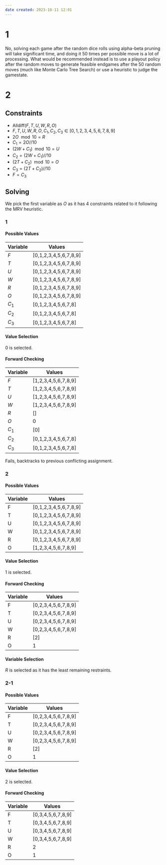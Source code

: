 ```yaml
---
date created: 2023-10-11 12:01
---
```


# 1

No, solving each game after the random dice rolls using alpha-beta pruning will take significant time, and doing it 50 times per possible move is a lot of processing. What would be recommended instead is to use a playout policy after the random moves to generate feasible endgames after the 50 random moves (much like Monte Carlo Tree Search) or use a heuristic to judge the gamestate.

# 2

## Constraints

- $\text{Alldiff}(F, T, U, W, R, O)$
- $F,T,U,W,R,O,C_1,C_2,C_3\in[0,1,2,3,4,5,6,7,8,9]$
- $2O\mod10=R$
- $C_1=2O//10$
- $(2W+C_1)\mod10=U$
- $C_2=(2W+C_1)//10$
- $(2T+C_2)\mod10=O$
- $C_3=(2T+C_2)//10$
- $F=C_3$

## Solving

We pick the first variable as $O$ as it has 4 constraints related to it following the MRV heuristic.

### 1

#### Possible Values

| Variable | Values                |
| -------- | --------------------- |
| $F$      | [0,1,2,3,4,5,6,7,8,9] |
| $T$      | [0,1,2,3,4,5,6,7,8,9] |
| $U$      | [0,1,2,3,4,5,6,7,8,9] |
| $W$      | [0,1,2,3,4,5,6,7,8,9] |
| $R$      | [0,1,2,3,4,5,6,7,8,9] |
| $O$      | [0,1,2,3,4,5,6,7,8,9] |
| $C_1$    | [0,1,2,3,4,5,6,7,8]   |
| $C_2$    | [0,1,2,3,4,5,6,7,8]   |
| $C_3$    | [0,1,2,3,4,5,6,7,8]   |

#### Value Selection

$0$ is selected.

#### Forward Checking

| Variable | Values              |
| -------- | ------------------- |
| $F$      | [1,2,3,4,5,6,7,8,9] |
| $T$      | [1,2,3,4,5,6,7,8,9] |
| $U$      | [1,2,3,4,5,6,7,8,9] |
| $W$      | [1,2,3,4,5,6,7,8,9] |
| $R$      | []                  |
| $O$      | 0                   |
| $C_1$    | [0]                 | 
| $C_2$    | [0,1,2,3,4,5,6,7,8] |
| $C_3$    | [0,1,2,3,4,5,6,7,8] |

Fails, backtracks to previous conflicting assignment.

### 2

#### Possible Values

| Variable | Values                |
| -------- | --------------------- |
| F        | [0,1,2,3,4,5,6,7,8,9] |
| T        | [0,1,2,3,4,5,6,7,8,9] |
| U        | [0,1,2,3,4,5,6,7,8,9] |
| W        | [0,1,2,3,4,5,6,7,8,9] |
| R        | [0,1,2,3,4,5,6,7,8,9] |
| O        | [1,2,3,4,5,6,7,8,9] | 

#### Value Selection

$1$ is selected.

#### Forward Checking

| Variable | Values              |
| -------- | ------------------- |
| F        | [0,2,3,4,5,6,7,8,9] | 
| T        | [0,2,3,4,5,6,7,8,9] |
| U        | [0,2,3,4,5,6,7,8,9] |
| W        | [0,2,3,4,5,6,7,8,9] |
| R        | [2]                 |
| O        | 1                   |

#### Variable Selection

$R$ is selected as it has the least remaining restraints.

### 2-1

#### Possible Values

| Variable | Values              |
| -------- | ------------------- |
| F        | [0,2,3,4,5,6,7,8,9] | 
| T        | [0,2,3,4,5,6,7,8,9] |
| U        | [0,2,3,4,5,6,7,8,9] |
| W        | [0,2,3,4,5,6,7,8,9] |
| R        | [2]                 |
| O        | 1                   |

#### Value Selection

$2$ is selected.

#### Forward Checking

| Variable | Values            |
| -------- | ----------------- |
| F        | [0,3,4,5,6,7,8,9] |
| T        | [0,3,4,5,6,7,8,9] |
| U        | [0,3,4,5,6,7,8,9] |
| W        | [0,3,4,5,6,7,8,9] | 
| R        | 2                 |
| O        | 1                 |

#### 
